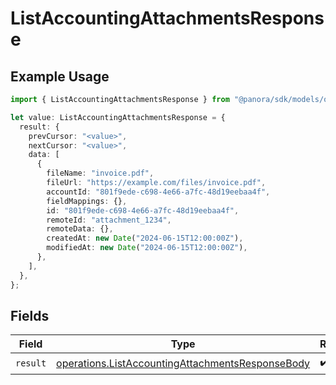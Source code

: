 # ListAccountingAttachmentsResponse

## Example Usage

```typescript
import { ListAccountingAttachmentsResponse } from "@panora/sdk/models/operations";

let value: ListAccountingAttachmentsResponse = {
  result: {
    prevCursor: "<value>",
    nextCursor: "<value>",
    data: [
      {
        fileName: "invoice.pdf",
        fileUrl: "https://example.com/files/invoice.pdf",
        accountId: "801f9ede-c698-4e66-a7fc-48d19eebaa4f",
        fieldMappings: {},
        id: "801f9ede-c698-4e66-a7fc-48d19eebaa4f",
        remoteId: "attachment_1234",
        remoteData: {},
        createdAt: new Date("2024-06-15T12:00:00Z"),
        modifiedAt: new Date("2024-06-15T12:00:00Z"),
      },
    ],
  },
};
```

## Fields

| Field                                                                                                                | Type                                                                                                                 | Required                                                                                                             | Description                                                                                                          |
| -------------------------------------------------------------------------------------------------------------------- | -------------------------------------------------------------------------------------------------------------------- | -------------------------------------------------------------------------------------------------------------------- | -------------------------------------------------------------------------------------------------------------------- |
| `result`                                                                                                             | [operations.ListAccountingAttachmentsResponseBody](../../models/operations/listaccountingattachmentsresponsebody.md) | :heavy_check_mark:                                                                                                   | N/A                                                                                                                  |